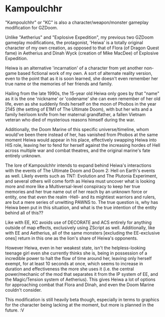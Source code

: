 # Kampoulchhr
"Kampoulchhr" or "KC" is also a character/weapon/monster gameplay modification for GZDoom. 

Unlike "Aetherius" and "Explosive Expedition", my previous two GZDoom gameplay modifications, the protagonist, 'Heiwa' is a totally original character of my own creation, as opposed to that of Flora (of Dragon Quest fame) in Aetherius and Dinah Wyck (creation of Mike MacDee) of Explosive Expedition. 

Heiwa is an alternative 'incarnation' of a character from yet another non-game based fictional work of my own. A sort of alternate reality version, even to the point that as it is soon learned, she doesn't even remember her true name or the memories of her friends and family.

Hailing from the late 1990s, the 15-year old Heiwa only goes by that "name" as it is the one 'nickname' or 'codename' she can even remember of her old life, even as she suddenly finds herself on the moon of Phobos in the year 2145 (the setting of E1M1 of The Ultimate Doom), with but her wits and a family heirloom knife from her maternal grandfather, a fallen Vietnam veteran who died of mysterious reasons himself during the war.

Additionally, the Doom Marine of this specific universe/timeline, whom would've been there instead of her, has vanished from Phobos at the same moment Heiwa would appear in his place, effectively swapping Heiwa into HIS role, leaving her to fend for herself against the increasing hordes of Hell across multiple war and combat theatres, and the original marine's fate entirely unknown.

The lore of Kampoulchhr intends to expand behind Heiwa's interactions with the events of The Ultimate Doom and Doom 2: Hell on Earth's events as well. Likely events such as TNT: Evolution and The Plutonia Experiment, and several others will come forth as Heiwa must uncover what is looking more and more like a Multiversal-level conspiracy to keep her true memories and her true name out of her reach by an unknown force or entity, one that even the realm -Hell- and its mightiest warriors and rulers, are but a mere series of unwitting PAWNS to. The true question is, why has Heiwa been put in this situation, and what is the true intention of the entity behind all of this??

Like with EE, KC avoids use of DECORATE and ACS entirely for anything outside of map effects, exclusively using ZScript as well. Additionally, like with EE and Aetherius, all of the same monsters [excluding the EE-exclusive ones] return in this one as the lion's share of Heiwa's opponents.

However Heiwa, even in her weakest state, isn't the helpless-looking teenage girl even she currently thinks she is, being in possession of a incredible power to halt the flow of time around her, leaving only herself exempt, for at least 10 seconds at once, which seems to increase in duration and effectiveness the more she uses it (i.e. the central power/mechanic of the mod that separates it from the IP system of EE, and the Magic/Tension system of Aetherius). This gives Heiwa a lot of options for approaching combat that Flora and Dinah, and even the Doom Marine couldn't consider.

This modification is still heavily beta though, especially in terms to graphics for the character being lacking at the moment, but more is planned in the future. :V